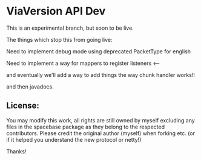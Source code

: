 # ViaVersion API Dev


This is an experimental branch, but soon to be live.


The things which stop this from going live:

Need to implement debug mode using deprecated PacketType for english

Need to implement a way for mappers to register listeners <--


and eventually we'll add a way to add things the way chunk handler works!!

and then javadocs.

License:
--------

You may modify this work, all rights are still owned by myself excluding any files in the spacebase package as they belong to the respected contributors. Please credit the original author (myself) when forking etc. (or if it helped you understand the new protocol or netty!)


Thanks!

